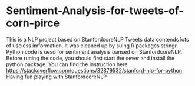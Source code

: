 # Sentiment-Analysis-for-tweets-of-corn-pirce
This is a NLP project based on StanfordcoreNLP
Tweets data contends lots of useless imformation. It was cleaned up by suing R packages stringr.
Python code is uesd for sentiment analysis bansed on StanfordcoreNLP. Before runing the code, you should first start the sever and install the python package. You can find the instruction here https://stackoverflow.com/questions/32879532/stanford-nlp-for-python
 Having fun playing with StanfordcoreNLP
